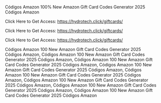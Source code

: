 Códigos Amazon 100% New Amazon Gift Card Codes Generator 2025 Códigos Amazon

Click Here to Get Access: https://hydrotech.click/giftcards/

Click Here to Get Access: https://hydrotech.click/giftcards/

Click Here to Get Access: https://hydrotech.click/giftcards/

Códigos Amazon 100 New Amazon Gift Card Codes Generator 2025 Códigos Amazon, Códigos Amazon 100 New Amazon Gift Card Codes Generator 2025 Códigos Amazon, Códigos Amazon 100 New Amazon Gift Card Codes Generator 2025 Códigos Amazon, Códigos Amazon 100 New Amazon Gift Card Codes Generator 2025 Códigos Amazon, Códigos Amazon 100 New Amazon Gift Card Codes Generator 2025 Códigos Amazon, Códigos Amazon 100 New Amazon Gift Card Codes Generator 2025 Códigos Amazon, Códigos Amazon 100 New Amazon Gift Card Codes Generator 2025 Códigos Amazon, Códigos Amazon 100 New Amazon Gift Card Codes Generator 2025 Códigos Amazon
